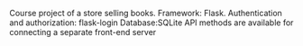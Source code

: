 Course project of a store selling books.
Framework: Flask.
Authentication and authorization: flask-login
Database:SQLite
API methods are available for connecting a separate front-end server
